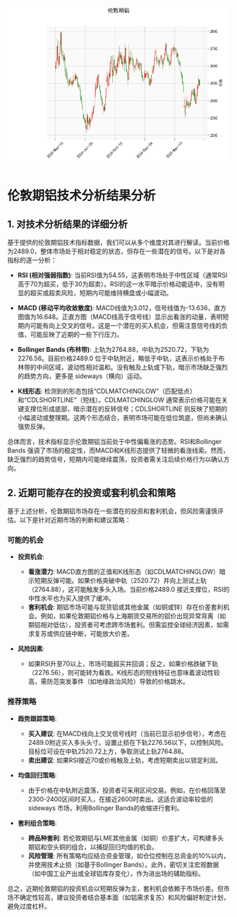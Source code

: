 ![图](Alum.png)

# 伦敦期铝技术分析结果分析

## 1. 对技术分析结果的详细分析
基于提供的伦敦期铝技术指标数据，我们可以从多个维度对其进行解读。当前价格为2489.0，整体市场处于相对稳定的状态，但存在一些潜在的信号。以下是对各指标的逐一分析：

- **RSI (相对强弱指数)**: 当前RSI值为54.55，这表明市场处于中性区域（通常RSI高于70为超买，低于30为超卖）。RSI的这一水平暗示价格动能适中，没有明显的超买或超卖风险，短期内可能维持横盘或小幅波动。

- **MACD (移动平均收敛散度)**: MACD线值为3.012，信号线值为-13.636，直方图值为16.648。正直方图（MACD线高于信号线）显示出看涨的动量，表明短期内可能有向上交叉的信号。这是一个潜在的买入机会，但需注意信号线的负值，可能反映了近期的一些下行压力。

- **Bollinger Bands (布林带)**: 上轨为2764.88，中轨为2520.72，下轨为2276.56。目前价格2489.0 位于中轨附近，略低于中轨，这表示价格处于布林带的中间区域，波动性相对温和。没有触及上轨或下轨，暗示市场缺乏强烈的趋势方向，更多是 sideways（横向）运动。

- **K线形态**: 检测到的形态包括“CDLMATCHINGLOW”（匹配低点）和“CDLSHORTLINE”（短线）。CDLMATCHINGLOW 通常表示价格可能在关键支撑位形成底部，暗示潜在的反转信号；CDLSHORTLINE 则反映了短期的小幅波动或整理期。这两个形态结合，表明市场可能在低位筑底，但尚未确认强势反弹。

总体而言，技术指标显示伦敦期铝当前处于中性偏看涨的态势。RSI和Bollinger Bands 强调了市场的稳定性，而MACD和K线形态提供了轻微的看涨线索。然而，缺乏强烈的趋势信号，短期内可能继续震荡，投资者需关注后续价格行为以确认方向。

## 2. 近期可能存在的投资或套利机会和策略
基于上述分析，伦敦期铝市场存在一些潜在的投资和套利机会，但风险需谨慎评估。以下是针对近期市场的判断和建议策略：

### 可能的机会
- **投资机会**: 
  - **看涨潜力**: MACD直方图的正值和K线形态（如CDLMATCHINGLOW）暗示短期反弹可能。如果价格突破中轨（2520.72）并向上测试上轨（2764.88），这可能触发多头入场。当前价格2489.0 接近支撑位，RSI的中性水平也为买入提供了缓冲。
  - **套利机会**: 期铝市场可能与现货铝或其他金属（如铜或锌）存在价差套利机会。例如，如果伦敦期铝价格与上海期货交易所的铝价出现异常背离（如期铝相对低估），投资者可考虑跨市场套利。但需监控全球经济因素，如需求复苏或供应链中断，可能放大价差。

- **风险因素**: 
  - 如果RSI升至70以上，市场可能超买并回调；反之，如果价格跌破下轨（2276.56），则可能转为看跌。K线形态的短线特征也意味着波动性较高，需防范突发事件（如地缘政治风险）导致的价格跳水。

### 推荐策略
- **趋势跟踪策略**: 
  - **买入建议**: 在MACD线向上交叉信号线时（当前已显示初步信号），考虑在2489.0附近买入多头头寸。设置止损在下轨2276.56以下，以控制风险。目标位可设在中轨2520.72上方，争取测试上轨2764.88。
  - **卖出建议**: 如果RSI接近70或价格触及上轨，考虑短期卖出以锁定利润。

- **均值回归策略**: 
  - 由于价格在中轨附近震荡，投资者可采用区间交易。例如，在价格回落至2300-2400区间时买入，在接近2600时卖出。这适合波动率较低的 sideways 市场，利用Bollinger Bands的收缩进行套利。

- **套利组合策略**: 
  - **跨品种套利**: 若伦敦期铝与LME其他金属（如铜）价差扩大，可构建多头期铝和空头铜的组合，以捕捉回归均值的机会。
  - **风险管理**: 所有策略均应结合资金管理，如仓位控制在总资金的10%以内，并使用技术止损（如基于Bollinger Bands）。此外，密切关注宏观数据（如中国工业产出或全球铝库存变化），作为进出场的辅助指标。

总之，近期伦敦期铝的投资机会以短期反弹为主，套利机会依赖于市场价差。但市场不确定性较高，建议投资者结合基本面（如铝需求复苏）和风险偏好制定计划，避免过度杠杆。